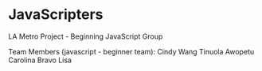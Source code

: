 # JavaScripters
LA Metro Project - Beginning JavaScript Group

Team Members (javascript - beginner team):
    Cindy Wang
    Tinuola Awopetu
    Carolina Bravo
    Lisa
